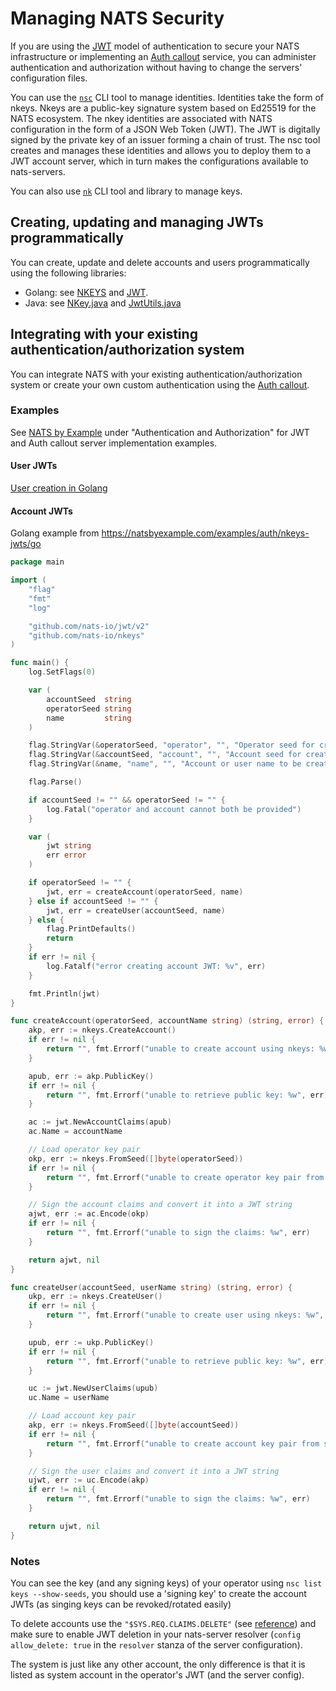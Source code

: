 # Managing NATS Security

If you are using the [JWT](../configuration/securing\_nats/jwt/) model of authentication to secure your NATS infrastructure or implementing an [Auth callout](../../running-a-nats-service/configuration/securing_nats/auth_callout.md) service, you can administer authentication and authorization without having to change the servers' configuration files.

You can use the [`nsc`](../../using-nats/nats-tools/nsc/) CLI tool to manage identities. Identities take the form of nkeys. Nkeys are a public-key signature system based on Ed25519 for the NATS ecosystem. The nkey identities are associated with NATS configuration in the form of a JSON Web Token (JWT). The JWT is digitally signed by the private key of an issuer forming a chain of trust. The nsc tool creates and manages these identities and allows you to deploy them to a JWT account server, which in turn makes the configurations available to nats-servers.

You can also use [`nk`](https://github.com/nats-io/nkeys#readme) CLI tool and library to manage keys.

## Creating, updating and managing JWTs programmatically

You can create, update and delete accounts and users programmatically using the following libraries:

* Golang: see [NKEYS](https://github.com/nats-io/nkeys) and [JWT](https://github.com/nats-io/jwt/tree/main/v2).
* Java: see [NKey.java](https://github.com/nats-io/nats.java/blob/main/src/main/java/io/nats/client/NKey.java) and [JwtUtils.java](https://github.com/nats-io/nats.java/blob/main/src/main/java/io/nats/client/support/JwtUtils.java)

## Integrating with your existing authentication/authorization system

You can integrate NATS with your existing authentication/authorization system or create your own custom authentication using the [Auth callout](../../running-a-nats-service/configuration/securing_nats/auth_callout.md).

### Examples

See [NATS by Example](https://natsbyexample.com/) under "Authentication and Authorization" for JWT and Auth callout server implementation examples.

#### User JWTs

[User creation in Golang](jwt.md#automated-sign-up-services---jwt-and-nkey-libraries)

#### Account JWTs

Golang example from https://natsbyexample.com/examples/auth/nkeys-jwts/go

```go
package main

import (
	"flag"
	"fmt"
	"log"

	"github.com/nats-io/jwt/v2"
	"github.com/nats-io/nkeys"
)

func main() {
	log.SetFlags(0)

	var (
		accountSeed  string
		operatorSeed string
		name         string
	)

	flag.StringVar(&operatorSeed, "operator", "", "Operator seed for creating an account.")
	flag.StringVar(&accountSeed, "account", "", "Account seed for creating a user.")
	flag.StringVar(&name, "name", "", "Account or user name to be created.")

	flag.Parse()

	if accountSeed != "" && operatorSeed != "" {
		log.Fatal("operator and account cannot both be provided")
	}

	var (
		jwt string
		err error
	)

	if operatorSeed != "" {
		jwt, err = createAccount(operatorSeed, name)
	} else if accountSeed != "" {
		jwt, err = createUser(accountSeed, name)
	} else {
		flag.PrintDefaults()
		return
	}
	if err != nil {
		log.Fatalf("error creating account JWT: %v", err)
	}

	fmt.Println(jwt)
}

func createAccount(operatorSeed, accountName string) (string, error) {
	akp, err := nkeys.CreateAccount()
	if err != nil {
		return "", fmt.Errorf("unable to create account using nkeys: %w", err)
	}

	apub, err := akp.PublicKey()
	if err != nil {
		return "", fmt.Errorf("unable to retrieve public key: %w", err)
	}

	ac := jwt.NewAccountClaims(apub)
	ac.Name = accountName

	// Load operator key pair
	okp, err := nkeys.FromSeed([]byte(operatorSeed))
	if err != nil {
		return "", fmt.Errorf("unable to create operator key pair from seed: %w", err)
	}

	// Sign the account claims and convert it into a JWT string
	ajwt, err := ac.Encode(okp)
	if err != nil {
		return "", fmt.Errorf("unable to sign the claims: %w", err)
	}

	return ajwt, nil
}

func createUser(accountSeed, userName string) (string, error) {
	ukp, err := nkeys.CreateUser()
	if err != nil {
		return "", fmt.Errorf("unable to create user using nkeys: %w", err)
	}

	upub, err := ukp.PublicKey()
	if err != nil {
		return "", fmt.Errorf("unable to retrieve public key: %w", err)
	}

	uc := jwt.NewUserClaims(upub)
	uc.Name = userName

	// Load account key pair
	akp, err := nkeys.FromSeed([]byte(accountSeed))
	if err != nil {
		return "", fmt.Errorf("unable to create account key pair from seed: %w", err)
	}

	// Sign the user claims and convert it into a JWT string
	ujwt, err := uc.Encode(akp)
	if err != nil {
		return "", fmt.Errorf("unable to sign the claims: %w", err)
	}

	return ujwt, nil
}
```

### Notes

You can see the key (and any signing keys) of your operator using `nsc list keys --show-seeds`, you should use a 'signing key' to create the account JWTs (as singing keys can be revoked/rotated easily)

To delete accounts use the `"$SYS.REQ.CLAIMS.DELETE"` (see [reference](jwt.md#subjects-available-when-using-nats-based-resolver)) and make sure to enable JWT deletion in your nats-server resolver (`config allow_delete: true` in the `resolver` stanza of the server configuration).

The system is just like any other account, the only difference is that it is listed as system account in the operator's JWT (and the server config).
